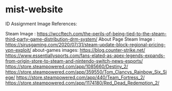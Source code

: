 # mist-website
ID Assignment
Image References:

Steam Image : https://wccftech.com/the-perils-of-being-tied-to-the-steam-third-party-game-distribution-drm-system/
About Page Steam Image : https://sirusgaming.com/2020/07/31/steam-update-block-regional-pricing-vpn-exploit/
about-games images: 
https://blog.counter-strike.net/
https://www.essentiallysports.com/fans-elated-as-apex-legends-expands-from-origin-store-to-steam-and-nintendo-switch-news-esports/
https://store.steampowered.com/app/1085660/Destiny_2/
https://store.steampowered.com/app/359550/Tom_Clancys_Rainbow_Six_Siege/
https://store.steampowered.com/app/440/Team_Fortress_2/
https://store.steampowered.com/app/1174180/Red_Dead_Redemption_2/


